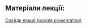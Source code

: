 
## Матеріали лекції:

 [Слайди лекції (google presentation)](https://docs.google.com/presentation/d/1_rPM8hjhqLd3twAQE2wyHDgPKX3XE43S761kuJjfdPA/edit?usp=sharing)
 
